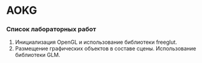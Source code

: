 # AOKG
### Список лабораторных работ
1. Инициализация OpenGL и использование библиотеки freeglut.
2. Размещение графических объектов в составе сцены. Использование библиотеки GLM.
